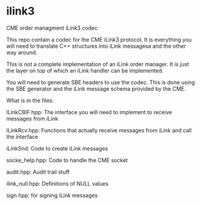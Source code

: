 # ilink3
CME order managment iLink3 codec

This repo contain a codec for the CME iLink3 protocol. It is everything you will need to 
translate C++ structures into iLink messagesa and the other way around.

This is not a complete implementation of an iLink order manager. It is just the layer
on top of which an iLink handler can be implemented.

You will need to generate SBE headers to use the codec. This is done using the SBE generator
and the iLink message schema provided by the CME.

What is in the files:

ILinkCBIF.hpp: The interface you will need to implement to receive messages from iLink

ILinkRcv.hpp: Functions that actually receive messages from iLink and call the interface

iLinkSnd: Code to create iLink messages

socke_help.hpp: Code to handle the CME socket

audit.hpp: Audit trail stuff

ilink_null.hpp: Definitions of NULL values

sign.hpp: for signing iLink messages
